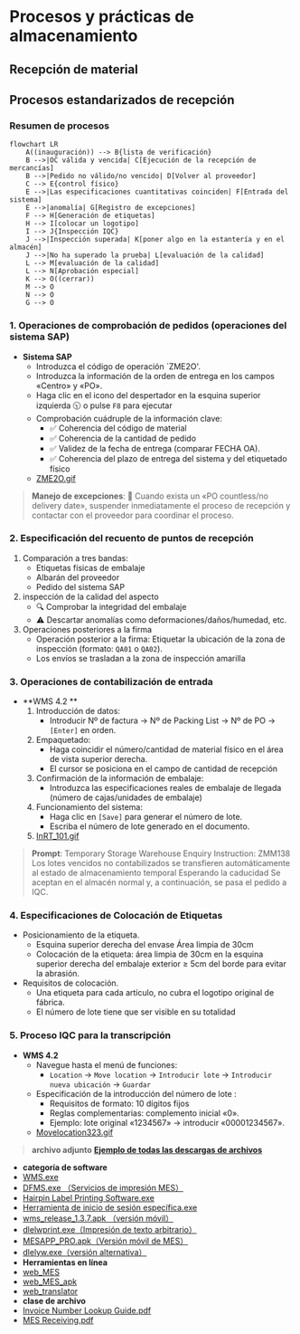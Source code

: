 # Procesos y prácticas de almacenamiento

## Recepción de material
## Procesos estandarizados de recepción
### Resumen de procesos
```mermaid
flowchart LR
    A((inauguración)) --> B{lista de verificación}
    B -->|OC válida y vencida| C[Ejecución de la recepción de mercancías]
    B -->|Pedido no válido/no vencido| D[Volver al proveedor]
    C --> E{control físico}
    E -->|Las especificaciones cuantitativas coinciden| F[Entrada del sistema]
    E -->|anomalía| G[Registro de excepciones]
    F --> H[Generación de etiquetas]
    H --> I[colocar un logotipo]
    I --> J{Inspección IQC}
    J -->|Inspección superada| K[poner algo en la estantería y en el almacén]
    J -->|No ha superado la prueba| L[evaluación de la calidad]
    L --> M[evaluación de la calidad]
    L --> N[Aprobación especial]
    K --> O((cerrar))
    M --> O
    N --> O
    G --> O
```


### 1. Operaciones de comprobación de pedidos (operaciones del sistema SAP)
* **Sistema SAP**
    - Introduzca el código de operación `ZME2O'.
    - Introduzca la información de la orden de entrega en los campos «Centro» y «PO».
    - Haga clic en el icono del despertador en la esquina superior izquierda 🕥 o pulse `F8` para ejecutar
    - Comprobación cuádruple de la información clave:
       - ✅ Coherencia del código de material
       - ✅ Coherencia de la cantidad de pedido
       - ✅ Validez de la fecha de entrega (comparar FECHA OA).
       - ✅ Coherencia del plazo de entrega del sistema y del etiquetado físico
    - [ZME2O.gif](https://github.com/dlelyw/VTX_6501/blob/0ecf0e8decf70686fdc0656ab4f7a64b32ba7241/files/gif/ZME2O.gif)


> **Manejo de excepciones**:
> 🚨 Cuando exista un «PO countless/no delivery date», suspender inmediatamente el proceso de recepción y contactar con el proveedor para coordinar el proceso.


### 2. Especificación del recuento de puntos de recepción
1. Comparación a tres bandas:
   - Etiquetas físicas de embalaje
   - Albarán del proveedor
   - Pedido del sistema SAP
2. inspección de la calidad del aspecto
   - 🔍 Comprobar la integridad del embalaje
   - ⚠️ Descartar anomalías como deformaciones/daños/humedad, etc.
3. Operaciones posteriores a la firma
   - Operación posterior a la firma: Etiquetar la ubicación de la zona de inspección (formato: `QA01` o `QA02`).
   - Los envíos se trasladan a la zona de inspección amarilla
   


### 3. Operaciones de contabilización de entrada
* **WMS 4.2 **
    1. Introducción de datos:
       - Introducir Nº de factura → Nº de Packing List → Nº de PO → `[Enter]` en orden.
    2. Empaquetado:
       - Haga coincidir el número/cantidad de material físico en el área de vista superior derecha.
       - El cursor se posiciona en el campo de cantidad de recepción
    3. Confirmación de la información de embalaje:
       - Introduzca las especificaciones reales de embalaje de llegada (número de cajas/unidades de embalaje)
    4. Funcionamiento del sistema:
       - Haga clic en `[Save]` para generar el número de lote.  
       - Escriba el número de lote generado en el documento.
    5. [InRT_101.gif](https://github.com/dlelyw/VTX_6501/blob/78761c82f6bacd105d83a0eeb12adb896d5ab8bc/files/gif/InRT_101.gif)       

> **Prompt**:
> Temporary Storage Warehouse Enquiry Instruction: ZMM138 Los lotes vencidos no contabilizados se transfieren automáticamente al estado de almacenamiento temporal Esperando la caducidad Se aceptan en el almacén normal y, a continuación, se pasa el pedido a IQC.



### 4. Especificaciones de Colocación de Etiquetas
* Posicionamiento de la etiqueta.
    - Esquina superior derecha del envase Área limpia de 30cm
    - Colocación de la etiqueta: área limpia de 30cm en la esquina superior derecha del embalaje exterior ≥ 5cm del borde para evitar la abrasión.
* Requisitos de colocación.
    - Una etiqueta para cada artículo, no cubra el logotipo original de fábrica.
    - El número de lote tiene que ser visible en su totalidad
 


### 5. Proceso IQC para la transcripción
* **WMS 4.2**
    - Navegue hasta el menú de funciones:  
        - `Location` → `Move location` → `Introducir lote` → `Introducir nueva ubicación` → `Guardar`
    - Especificación de la introducción del número de lote :
        - Requisitos de formato: 10 dígitos fijos
        - Reglas complementarias: complemento inicial «0».  
        - Ejemplo: lote original «1234567» → introducir «00001234567».
     - [Movelocation323.gif](https://github.com/dlelyw/VTX_6501/blob/78761c82f6bacd105d83a0eeb12adb896d5ab8bc/files/gif/Movelocation323.gif)


> **archivo adjunto**  **<a href="https://github.com/dlelyw/VTX_6501/blob/0ecf0e8decf70686fdc0656ab4f7a64b32ba7241/files/gif/Download%20File%20Example.gif">Ejemplo de todas las descargas de archivos</a>**
- **categoría de software**
- [WMS.exe](https://github.com/dlelyw/VTX_6501/blob/19b5c6346e674e532626e966f523b64e8f6b57c0/files/apps/WMS.exe)
- [DFMS.exe （Servicios de impresión MES）](https://github.com/dlelyw/VTX_6501/blob/78761c82f6bacd105d83a0eeb12adb896d5ab8bc/files/apps/DFMS.exe)
- [Hairpin Label Printing Software.exe](https://github.com/dlelyw/VTX_6501/blob/78761c82f6bacd105d83a0eeb12adb896d5ab8bc/files/apps/Hairpin%20Label%20Printing%20Software.exe)
- [Herramienta de inicio de sesión específica.exe](https://github.com/dlelyw/VTX_6501/blob/78761c82f6bacd105d83a0eeb12adb896d5ab8bc/files/apps/Herramienta%20de%20inicio%20de%20sesión%20específica.exe)
- [wms_release_1.3.7.apk （versión móvil）](https://github.com/dlelyw/VTX_6501/blob/78761c82f6bacd105d83a0eeb12adb896d5ab8bc/files/apps/wms_release_1.3.7.apk)
- [dlelwprint.exe（Impresión de texto arbitrario）](https://github.com/dlelyw/VTX_6501/blob/78761c82f6bacd105d83a0eeb12adb896d5ab8bc/files/apps/dlelwprint.exe)
- [MESAPP_PRO.apk（Versión móvil de MES）](https://github.com/dlelyw/VTX_6501/blob/78761c82f6bacd105d83a0eeb12adb896d5ab8bc/files/apps/MESAPP_PRO.apk)
- [dlelyw.exe（versión alternativa）](https://github.com/dlelyw/VTX_6501/blob/78761c82f6bacd105d83a0eeb12adb896d5ab8bc/files/apps/dlelyw.exe)
- **Herramientas en línea**
- [web_MES](http://10.97.245.205:92/login)
- [web_MES_apk](http://10.97.245.205:93)
- [web_translator](https://www.deepl.com/zh/translator)
- **clase de archivo**
- [Invoice Number Lookup Guide.pdf](https://github.com/dlelyw/VTX_6501/blob/19b5c6346e674e532626e966f523b64e8f6b57c0/files/pdf/Invoice%20Number%20Lookup%20Guide.pdf)  
- [MES Receiving.pdf](https://github.com/dlelyw/VTX_6501/blob/78761c82f6bacd105d83a0eeb12adb896d5ab8bc/files/pdf/MES%20Receiving.pdf)